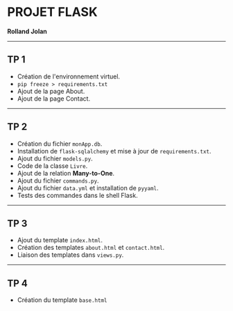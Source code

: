 # PROJET FLASK

**Rolland Jolan**

---

## TP 1 

* Création de l'environnement virtuel.
* `pip freeze > requirements.txt`
* Ajout de la page About.
* Ajout de la page Contact.

---

## TP 2 

* Création du fichier `monApp.db`.
* Installation de `flask-sqlalchemy` et mise à jour de `requirements.txt`.
* Ajout du fichier `models.py`.
* Code de la classe `Livre`.
* Ajout de la relation **Many-to-One**.
* Ajout du fichier `commands.py`.
* Ajout du fichier `data.yml` et installation de `pyyaml`.
* Tests des commandes dans le shell Flask.

---

## TP 3 

* Ajout du template `index.html`.
* Création des templates `about.html` et `contact.html`.
* Liaison des templates dans `views.py`.

---

## TP 4

* Création du template `base.html`
